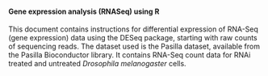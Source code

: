 #### Gene expression analysis (RNASeq) using R
This document contains instructions for differential expression of RNA-Seq (gene expression) data using the DESeq package, starting with raw counts of sequencing reads.
The dataset used is the Pasilla dataset, available from the Pasilla Bioconductor library. 
It contains RNA-Seq count data for RNAi treated and untreated *Drosophila melanogaster* cells.

